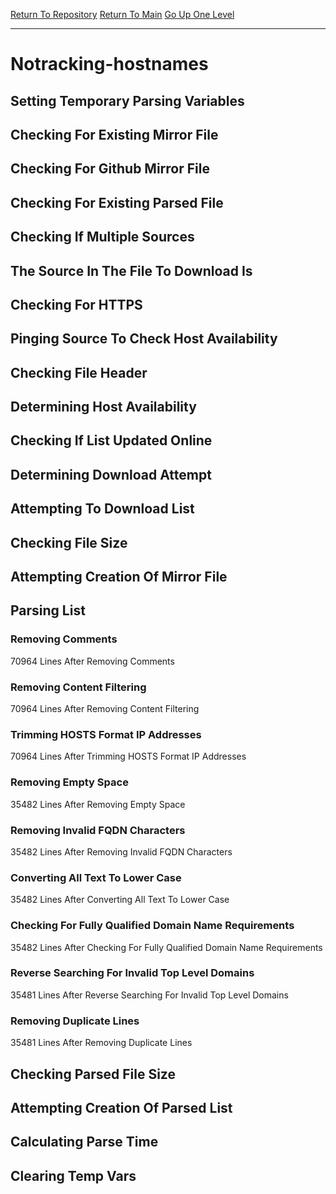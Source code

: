 [Return To Repository](https://github.com/deathbybandaid/piholeparser/)
[Return To Main](https://github.com/deathbybandaid/piholeparser/blob/master/RecentRunLogs/Mainlog.md)
[Go Up One Level](https://github.com/deathbybandaid/piholeparser/blob/master/RecentRunLogs/TopLevelScripts/30-Processing-External-Blacklists.md)
____________________________________
# Notracking-hostnames
## Setting Temporary Parsing Variables
## Checking For Existing Mirror File
## Checking For Github Mirror File
## Checking For Existing Parsed File
## Checking If Multiple Sources
## The Source In The File To Download Is
## Checking For HTTPS
## Pinging Source To Check Host Availability
## Checking File Header
## Determining Host Availability
## Checking If List Updated Online
## Determining Download Attempt
## Attempting To Download List
## Checking File Size
## Attempting Creation Of Mirror File
## Parsing List
### Removing Comments
70964 Lines After Removing Comments
### Removing Content Filtering
70964 Lines After Removing Content Filtering
### Trimming HOSTS Format IP Addresses
70964 Lines After Trimming HOSTS Format IP Addresses
### Removing Empty Space
35482 Lines After Removing Empty Space
### Removing Invalid FQDN Characters
35482 Lines After Removing Invalid FQDN Characters
### Converting All Text To Lower Case
35482 Lines After Converting All Text To Lower Case
### Checking For Fully Qualified Domain Name Requirements
35482 Lines After Checking For Fully Qualified Domain Name Requirements
### Reverse Searching For Invalid Top Level Domains
35481 Lines After Reverse Searching For Invalid Top Level Domains
### Removing Duplicate Lines
35481 Lines After Removing Duplicate Lines
## Checking Parsed File Size
## Attempting Creation Of Parsed List
## Calculating Parse Time
## Clearing Temp Vars
